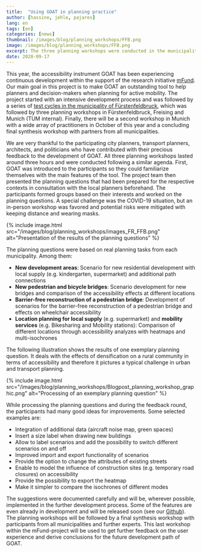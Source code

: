 ```yaml
---
title:  "Using GOAT in planning practice"
author: [hassine, jehle, pajares]
lang: en
tags: [en]
categories: [news]
thumbnail: /images/blog/planning_workshops/FFB.png
image: /images/blog/planning_workshops/FFB.png
excerpt: The three planning workshops were conducted in the municipalities of Fürstenfeldbruck and Freising and at the Chair of Urban Structure and Transport Planning (TUM). Experts from different backgrounds such as city planners, transport planners, architects, and politicians participated in these workshops and contributed to the further development of GOAT.
date: 2020-09-17
---
```

This year, the accessibility instrument GOAT has been experiencing continuous development within the support of the research initiative [mFund](https://www.bmvi.de/DE/Themen/Digitales/mFund/Ueberblick/ueberblick.html). Our main goal in this project is to make GOAT an outstanding tool to help planners and decision-makers when planning for active mobility. The project started with an intensive development process and was followed by a series of [test cycles in the municipality of Fürstenfeldbruck](https://www.open-accessibility.org/testcycles/), which was followed by three planning workshops in Fürstenfeldbruck, Freising and Munich (TUM internal). Finally, there will be a second workshop in Munich with a wide array of practitioners in October of this year and a concluding final synthesis workshop with partners from all municipalities.

We are very thankful to the participating city planners, transport planners, architects, and politicians who have contributed with their precious feedback to the development of GOAT. All three planning workshops lasted around three hours and were conducted following a similar agenda. First, GOAT was introduced to the participants so they could familiarize themselves with the main features of the tool. The project team then presented the planning questions that had been prepared for the respective contexts in consultation with the local planners beforehand. The participants formed groups based on their interests and worked on the planning questions. A special challenge was the COVID-19 situation, but an in-person workshop was favored and potential risks were mitigated with keeping distance and wearing masks.

{% include image.html src="/images/blog/planning_workshops/images_FR_FFB.png" alt="Presentation of the results of the planning questions" %} 

The planning questions were based on real planning tasks from each municipality. Among them:
- <b>New development areas</b>: Scenario for new residential development with local supply (e.g. kindergarten, supermarket) and additional path connections
- <b>New pedestrian and bicycle bridges</b>: Scenario development for new bridges and comparison of the accessibility effects at different locations
- <b>Barrier-free reconstruction of a pedestrian bridge</b>: Development of scenarios for the barrier-free reconstruction of a pedestrian bridge and effects on wheelchair accessibility 
- <b>Location planning for local supply</b> (e.g. supermarket) and <b>mobility services</b> (e.g. Bikesharing and Mobility stations): Comparison of different locations through accessibility analyzes with heatmaps and multi-isochrones 

The following illustration shows the results of one exemplary planning question. It deals with the effects of densification on a rural community in terms of accessibility and therefore it pictures a typical challenge in urban and transport planning.

{% include image.html src="/images/blog/planning_workshops/Blogpost_planning_workshop_graphic.png" alt="Processing of an exemplary planning question" %}

While processing the planning questions and during the feedback round, the participants had many good ideas for improvements. 
Some selected examples are:
- Integration of additional data (aircraft noise map, green spaces)
- Insert a size label when drawing new buildings
- Allow to label scenarios and add the possibility to switch different scenarios on and off
- Improved import and export functionality of scenarios
- Provide the option to change the attributes of existing streets
- Enable to model the influence of construction sites (e.g. temporary road closures) on accessibility
- Provide the possibility to export the heatmap
- Make it simpler to compare the isochrones of different modes

The suggestions were documented carefully and will be, wherever possible, implemented in the further development process. Some of the features are even already in development and will be released soon (see our [Github](https://github.com/goat-community/goat)). The planning workshops will be followed by a final synthesis workshop with participants from all municipalities and further experts. This last workshop within the mFund-project will be used to get further feedback on the user experience and derive conclusions for the future development path of GOAT.